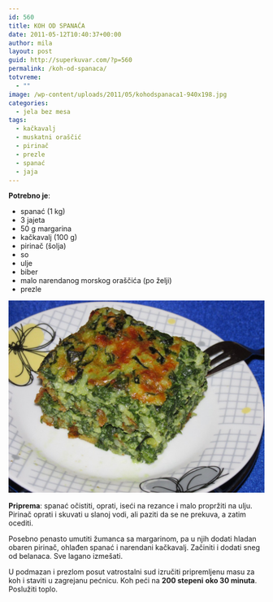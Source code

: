 ```yaml
---
id: 560
title: KOH OD SPANAĆA
date: 2011-05-12T10:40:37+00:00
author: mila
layout: post
guid: http://superkuvar.com/?p=560
permalink: /koh-od-spanaca/
totvreme:
  - ""
image: /wp-content/uploads/2011/05/kohodspanaca1-940x198.jpg
categories:
  - jela bez mesa
tags:
  - kačkavalj
  - muskatni oraščić
  - pirinač
  - prezle
  - spanać
  - jaja
---
```

**Potrebno je**:

  * spanać (1 kg)
  * 3 jajeta
  * 50 g margarina
  * kačkavalj (100 g)
  * pirinač (šolja)
  * so
  * ulje
  * biber
  * malo narendanog morskog oraščića (po želji)
  * prezle

![koh od spanaca](/wp-content/uploads/2011/05/kohodspanaca1-1024x768.jpg)

**Priprema**: spanać očistiti, oprati, iseći na rezance i malo propržiti na ulju. Pirinač oprati i skuvati u slanoj vodi, ali paziti da se ne prekuva, a zatim ocediti.

Posebno penasto umutiti žumanca sa margarinom, pa u njih dodati hladan obaren pirinač, ohlađen spanać i narendani kačkavalj. Začiniti i dodati sneg od belanaca. Sve lagano izmešati.


U podmazan i prezlom posut vatrostalni sud izručiti pripremljenu masu za koh i staviti u zagrejanu pećnicu. Koh peći na **200 stepeni** **oko 30 minuta**. Poslužiti toplo.

